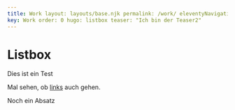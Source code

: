 ```yaml
---
title: Work layout: layouts/base.njk permalink: /work/ eleventyNavigation:
key: Work order: 0 hugo: listbox teaser: "Ich bin der Teaser2"
---
```


# Listbox

Dies ist ein Test

Mal sehen, ob [links](http://google.com) auch gehen.

Noch ein Absatz